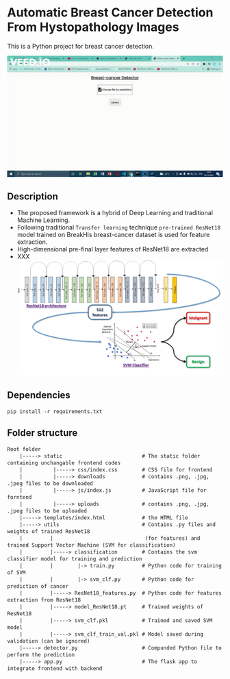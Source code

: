 # Automatic Breast Cancer Detection From Hystopathology Images
This is a Python project for breast cancer detection. 

![gif](https://github.com/SohamChattopadhyayEE/Breast-cancer-detection-using-ResNet_SVM/blob/main/videos/Benign.gif)

## Description
- The proposed framework is a hybrid of Deep Learning and traditional Machine Learning.  
- Following traditional `Transfer learning` technique `pre-trained ResNet18` model trained on BreakHis breast-cancer dataset is used for feature extraction. 
- High-dimensional pre-final layer features of ResNet18 are extracted 
- XXX ![flow diagram](https://github.com/SohamChattopadhyayEE/Breast-cancer-detection-using-ResNet_SVM/blob/main/Pictures/Slide1.JPG)

## Dependencies
    pip install -r requirements.txt

## Folder structure
    Root folder
        |-----> static                          # The static folder containing unchangable frontend codes
        |          |-----> css/index.css        # CSS file for frontend
        |          |-----> downloads            # contains .png, .jpg, .jpeg files to be downloaded
        |          |-----> js/index.js          # JavaScript file for forntend
        |          |-----> uploads              # contains .png, .jpg, .jpeg files to be uploaded
        |-----> templates/index.html            # the HTML file
        |-----> utils                           # Contains .py files and weights of trained ResNet18 
        |         |                              (for features) and trained Support Vector Machine (SVM for classification)  
        |         |-----> classification        # Contains the svm classifier model for training and prediction
        |         |        |-> train.py         # Python code for training of SVM
        |         |        |-> svm_clf.py       # Python code for prediction of cancer
        |         |-----> ResNet18_features.py  # Python code for features extraction from ResNet18
        |         |-----> model_ResNet18.pt     # Trained weights of ResNet18
        |         |-----> svm_clf.pkl           # Trained and saved SVM model
        |         |-----> svm_clf_train_val.pkl # Model saved during validation (can be ignored)
        |-----> detector.py                     # Compunded Python file to perform the prediction 
        |-----> app.py                          # The flask app to integrate frontend with backend


